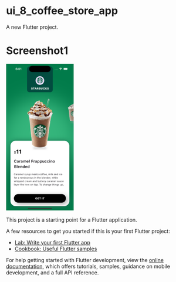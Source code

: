 # ui_8_coffee_store_app

A new Flutter project.

# Screenshot1
<img src="https://github.com/Mirzaazmath/flutter_60_ui_challange/blob/main/ui_8_coffee_store_app/assets/output/Screenshot1.png" height="400">

This project is a starting point for a Flutter application.

A few resources to get you started if this is your first Flutter project:

- [Lab: Write your first Flutter app](https://docs.flutter.dev/get-started/codelab)
- [Cookbook: Useful Flutter samples](https://docs.flutter.dev/cookbook)

For help getting started with Flutter development, view the
[online documentation](https://docs.flutter.dev/), which offers tutorials,
samples, guidance on mobile development, and a full API reference.
